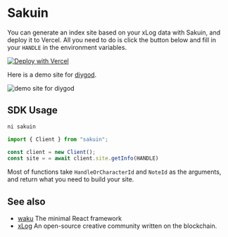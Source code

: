 # Sakuin

You can generate an index site based on your xLog data with Sakuin, and deploy it to Vercel.
All you need to do is click the button below and fill in your `HANDLE` in the environment variables.

[![Deploy with Vercel](https://vercel.com/button)](https://vercel.com/new/clone?repository-url=https%3A%2F%2Fgithub.com%2Fhyoban%2Fsakuin&env=HANDLE)

Here is a demo site for [diygod](https://diygod.cc).

![demo site for diygod](https://github.com/hyoban/hyoban.cc/assets/38493346/0ccff48f-6679-410b-9288-ae4f4cd0093d)

## SDK Usage

```sh
ni sakuin
```

```js
import { Client } from "sakuin";

const client = new Client();
const site = = await client.site.getInfo(HANDLE)
```

Most of functions take `HandleOrCharacterId` and `NoteId` as the arguments, and return what you need to build your site.

## See also

- [waku](https://waku.gg) The minimal React framework
- [xLog](https://xlog.app) An open-source creative community written on the blockchain.
